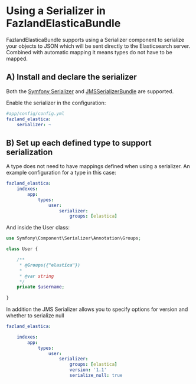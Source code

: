 Using a Serializer in FazlandElasticaBundle
=======================================

FazlandElasticaBundle supports using a Serializer component to serialize your objects to JSON
which will be sent directly to the Elasticsearch server. Combined with automatic mapping
it means types do not have to be mapped.

A) Install and declare the serializer
-------------------------------------

Both the [Symfony Serializer](http://symfony.com/doc/current/components/serializer.html) and 
[JMSSerializerBundle](http://jmsyst.com/bundles/JMSSerializerBundle) are supported.

Enable the serializer in the configuration:

```yaml
#app/config/config.yml
fazland_elastica:
    serializer: ~
```

B) Set up each defined type to support serialization
----------------------------------------------------

A type does not need to have mappings defined when using a serializer. An example configuration
for a type in this case:

```yaml
fazland_elastica:
    indexes:
        app:
            types:
                user:
                    serializer:
                        groups: [elastica]
```

And inside the User class:

```php
use Symfony\Component\Serializer\Annotation\Groups;

class User {

    /**
     * @Groups({"elastica"})
     *
     * @var string
     */
    private $username;
    
}
```

In addition the JMS Serializer allows you to specify options for version and whether to serialize null

```yaml
fazland_elastica:

    indexes:
        app:
            types:
                user:
                    serializer:
                        groups: [elastica]
                        version: '1.1'
                        serialize_null: true
```